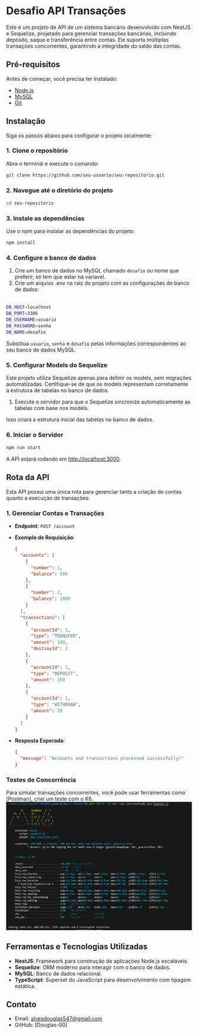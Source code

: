 # Desafio API Transações

Este é um projeto de API de um sistema bancário desenvolvido com NestJS e Sequelize, projetado para gerenciar transações bancárias, incluindo depósito, saque e transferência entre contas. Ele suporta múltiplas transações concorrentes, garantindo a integridade do saldo das contas.

## Pré-requisitos

Antes de começar, você precisa ter instalado:

- [Node.js](https://nodejs.org/en/download/)
- [MySQL](https://dev.mysql.com/downloads/installer/)
- [Git](https://git-scm.com/downloads)

## Instalação

Siga os passos abaixo para configurar o projeto localmente:

### 1. Clone o repositório

Abra o terminal e execute o comando:

```bash
git clone https://github.com/seu-usuario/seu-repositorio.git
```

### 2. Navegue até o diretório do projeto

```bash
cd seu-repositorio
```

### 3. Instale as dependências

Use o npm para instalar as dependências do projeto:

```bash
npm install

```

### 4. Configure o banco de dados

1. Crie um banco de dados no MySQL chamado `desafio` ou nome que preferir, só tem que estar na variavel.
2. Crie um arquivo .env na raiz do projeto com as configurações do banco de dados:

```bash

DB_HOST=localhost
DB_PORT=3306
DB_USERNAME=usuario
DB_PASSWORD=senha
DB_NAME=desafio
```

Substitua `usuario`, `senha` e `desafio` pelas informações correspondentes ao seu banco de dados MySQL.

### 5. Configurar Models do Sequelize

Este projeto utiliza Sequelize apenas para definir os models, sem migrações automatizadas. Certifique-se de que os models representam corretamente a estrutura de tabelas no banco de dados.

1. Execute o servidor para que o Sequelize sincronize automaticamente as tabelas com base nos models.

Isso criará a estrutura inicial das tabelas no banco de dados.

### 6. Iniciar o Servidor

```bash
npm run start
```

A API estará rodando em [http://localhost:3000](http://localhost:3000).

## Rota da API

Esta API possui uma única rota para gerenciar tanto a criação de contas quanto a execução de transações.

### 1. Gerenciar Contas e Transações

- **Endpoint**: `POST /account`
- **Exemplo de Requisição**:

  ```json
  {
    "accounts": [
      {
        "number": 1,
        "balance": 500
      },
      {
        "number": 2,
        "balance": 1000
      }
    ],
    "transactions": [
      {
        "accountId": 1,
        "type": "TRANSFER",
        "amount": 100,
        "destinyId": 2
      },
      {
        "accountId": 1,
        "type": "DEPOSIT",
        "amount": 350
      },
      {
        "accountId": 1,
        "type": "WITHDRAW",
        "amount": 20
      }
    ]
  }
  ```

- **Resposta Esperada**:
  ```json
  {
    "message": "Accounts and transactions processed successfully!"
  }
  ```

### Testes de Concorrência

Para simular transações concorrentes, você pode usar ferramentas como [Postman], criei um teste com o K6.
![alt text](cenarioTesteK6.png)

## Ferramentas e Tecnologias Utilizadas

- **NestJS**: Framework para construção de aplicações Node.js escaláveis.
- **Sequelize**: ORM moderno para interagir com o banco de dados.
- **MySQL**: Banco de dados relacional.
- **TypeScript**: Superset do JavaScript para desenvolvimento com tipagem estática.

## Contato

- Email: alvesdouglas547@gmail.com
- GitHub: [Douglas-00]

